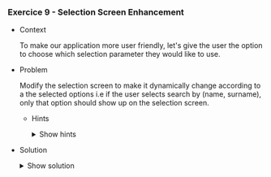 ### Exercice 9 - Selection Screen Enhancement

- Context

    To make our application more user friendly, let's give the user the option to choose which selection parameter they would like to use.

- Problem

    Modify the selection screen to make it dynamically change according to a the selected options i.e if the user selects search by (name, surname), only that option should show up on the selection screen.

    - Hints 
        <details>
        <summary>Show hints</summary>

        * Instead of directly using **SELECT OPTIONS**, use **SELETCION SCREEN** in conjunction with **BLOCKS** and **RADIO-BUTTON GROUPS** 
        </details>

- Solution

    <details>
    <summary>Show solution</summary>

    Let's start off by making a selection screen **box** that will contain all our radio buttons that control the selection parameters

    Let's this piece of code in our main program (don't forget to remove the **SELECT OPTIONS** portion of our code)

    ```abap
        SELECTION-SCREEN BEGIN OF BLOCK B1 WITH FRAME TITLE TEXT-B01.
        PARAMETERS : R_RAD1 TYPE BOOLE_D RADIOBUTTON GROUP G1 USER-COMMAND RAD DEFAULT 'X',
                    R_RAD2 TYPE BOOLE_D RADIOBUTTON GROUP G1,
                    R_RAD3 TYPE BOOLE_D RADIOBUTTON GROUP G1.

        SELECTION-SCREEN END OF BLOCK B1.
    ```	

    Let's now add the three selection screen boxes that will contain our selection options

    ```abap
    SELECTION-SCREEN BEGIN OF BLOCK B2 WITH FRAME TITLE TEXT-B02.
        SELECT-OPTIONS:
            S_ID FOR S_IDSAL MODIF ID ID1.
        SELECTION-SCREEN END OF BLOCK B2.

    SELECTION-SCREEN BEGIN OF BLOCK B3 WITH FRAME TITLE TEXT-B03.
        SELECT-OPTIONS:
            S_NOM FOR S_NOMSAL NO INTERVALS MODIF ID ID2,
            S_PRENOM FOR S_PRENOMSAL NO INTERVALS MODIF ID ID2.
        SELECTION-SCREEN END OF BLOCK B3.

    SELECTION-SCREEN BEGIN OF BLOCK B4 WITH FRAME TITLE TEXT-B04.
        SELECT-OPTIONS:
            S_DAT FOR S_DATNAISSANCESAL MODIF ID ID3.
        SELECTION-SCREEN END OF BLOCK B4.
    ```

    Finally, let's code the logic of our selection screen in a **AT SELECTION-SCREEN OUTPUT** statement

    ```abap
        AT SELECTION-SCREEN OUTPUT.
            LOOP AT SCREEN.
                IF ( R_RAD1 <> 'X' AND SCREEN-GROUP1 = 'ID1' )
                OR   ( R_RAD2 <> 'X' AND SCREEN-GROUP1 = 'ID2' )
                OR   ( R_RAD3 <> 'X' AND SCREEN-GROUP1 = 'ID3' ).
                SCREEN-ACTIVE = 0.
                SCREEN-INPUT = 0.
                MODIFY SCREEN.
                ENDIF.
            ENDLOOP.
    ```

    This is now the result of our new selection screen

    Selection_Screen_Move

    ![Selection_Screen_Move](https://github.com/Fabeure/ABAP-Initiation/blob/main/Images/Selection_Screen_Move.gif?raw=true)

    </details>

